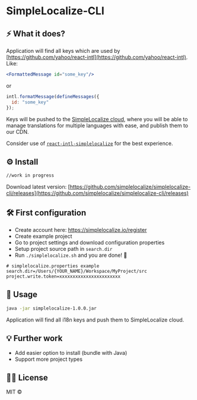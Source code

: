 # SimpleLocalize-CLI 

## ⚡️ What it does?

Application will find all keys which are used by [https://github.com/yahoo/react-intl](https://github.com/yahoo/react-intl).
Like:
```jsx
<FormattedMessage id="some_key"/>
```
or 
```js
intl.formatMessage(defineMessages({
  id: "some_key"
});
```
Keys will be pushed to the [SimpleLocalize cloud](https://app.simplelocalize.io/login), where you will be able to manage translations for multiple languages with ease, and publish them to our CDN.

Consider use of [`react-intl-simplelocalize`](https://github.com/simplelocalize/react-intl-simplelocalize) for the best experience. 

## ⚙️ Install

```bash
//work in progress
```
Download latest version:
[https://github.com/simplelocalize/simplelocalize-cli/releases](https://github.com/simplelocalize/simplelocalize-cli/releases)

## 🛠 First configuration

- Create account here: https://simplelocalize.io/register
- Create example project
- Go to project settings and download configuration properties
- Setup project source path in `search.dir` 
- Run `./simplelocalize.sh` and you are done! 💃

```properties
# simplelocalize.properties example
search.dir=/Users/{YOUR_NAME}/Workspace/MyProject/src
project.write.token=xxxxxxxxxxxxxxxxxxxxxxx
```

## 🚀 Usage

```bash
java -jar simplelocalize-1.0.0.jar
```
Application will find all i18n keys and push them to SimpleLocalize cloud.

## 💡 Further work

- Add easier option to install (bundle with Java)
- Support more project types

## 👩‍⚖️ License

MIT © [](https://github.com/)
